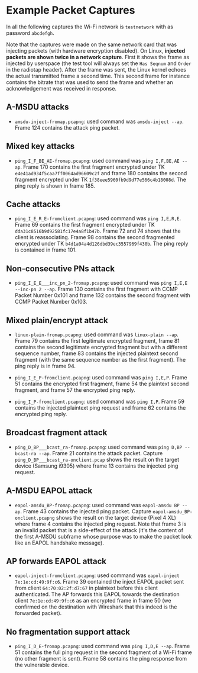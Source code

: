 # Example Packet Captures

In all the following captures the Wi-Fi network is `testnetwork` with as password `abcdefgh`.

Note that the captures were made on the same network card that was injecting packets (with hardware encryption disabled). On Linux, **injected packets are shown twice in a network capture**. First it shows the frame as injected by userspace (the test tool will always set the `Has Seqnum` and `Order` in the radiotap header). After the frame was sent, the Linux kernel echoes the actual transmitted frame a second time. This second frame for instance contains the bitrate that was used to send the frame and whether an acknowledgement was received in response.

## A-MSDU attacks

- `amsdu-inject-fromap.pcapng`: used command was `amsdu-inject --ap`. Frame 124 contains the attack ping packet.

## Mixed key attacks

- `ping_I_F_BE_AE-fromap.pcapng`: used command was `ping I,F,BE,AE --ap`. Frame 170 contains the first fragment encrypted under TK `e4e41ad934f5caa7ff0064ad96609c2f` and frame 180 contains the second fragment encrypted under TK `1f38eee5960fb9d9d77e566c4b18008d`. The ping reply is shown in frame 185.

## Cache attacks

- `ping_I_E_R_E-fromclient.pcapng`: used command was `ping I,E,R,E`. Frame 69 contains the first fragment encrypted under TK `dda31c8516b9d92581fc17e4a8f1b47b`. Frame 72 and 74 shows that the client is reassociating. Frame 98 contains the second fragmented encrypted under TK `b4d1a94a4d126dbd39ec3557969f430b`. The ping reply is contained in frame 101.

## Non-consecutive PNs attack

- `ping_I_E_E___inc_pn_2-fromap.pcapng`: used command was `ping I,E,E --inc-pn 2 --ap`. Frame 130 contains the first fragment with CCMP Packet Number 0x101 and frame 132 contains the second fragment with CCMP Packet Number 0x103.

## Mixed plain/encrypt attack

- `linux-plain-fromap.pcapng`: used command was `linux-plain --ap`. Frame 79 contains the first legitimate encrypted fragment, frame 81 contains the second legitimate encrypted fragment but with a different sequence number, frame 83 contains the injected plaintext second fragment (with the same sequence number as the first fragment). The ping reply is in frame 94.

- `ping_I_E_P-fromclient.pcapng`: used command was `ping I,E,P`. Frame 51 contains the encrypted first fragment, frame 54 the plaintext second fragment, and frame 57 the encrypted ping reply.

- `ping_I_P-fromclient.pcapng`: used command was `ping I,P`. Frame 59 contains the injected plaintext ping request and frame 62 contains the encrypted ping reply.

## Broadcast fragment attack

- `ping_D_BP___bcast_ra-fromap.pcapng`: used command was `ping D,BP --bcast-ra --ap`. Frame 21 contains the attack packet. Capture `ping_D_BP___bcast_ra-onclient.pcap` shows the result on the target device (Samsung i9305) where frame 13 contains the injected ping request.

## A-MSDU EAPOL attack

- `eapol-amsdu_BP-fromap.pcapng`: used command was `eapol-amsdu BP --ap`. Frame 43 contains the injected ping packet. Capture `eapol-amsdu_BP-onclient.pcapng` shows the result on the target device (Pixel 4 XL) where frame 4 contains the injected ping request. Note that frame 3 is an invalid packet that is a side-effect of the attack (it's the content of the first A-MSDU subframe whose purpose was to make the packet look like an EAPOL handshake message).

## AP forwards EAPOL attack

- `eapol-inject-fromclient.pcapng`: used command was `eapol-inject 7e:1e:cd:49:9f:c6`. Frame 39 contained the inject EAPOL packet sent from client `64:70:02:2f:d7:67` in plaintext before this client authenticated. The AP forwards this EAPOL towards the destination client `7e:1e:cd:49:9f:c6` as an encrypted frame in frame 50 (we confirmed on the destination with Wireshark that this indeed is the forwarded packet).

## No fragmentation support attack

- `ping_I_D_E-fromap.pcapng`: used command was `ping I,D,E --ap`. Frame 51 contains the full ping request in the second fragment of a Wi-Fi frame (no other fragment is sent). Frame 58 contains the ping response from the vulnerable device.

